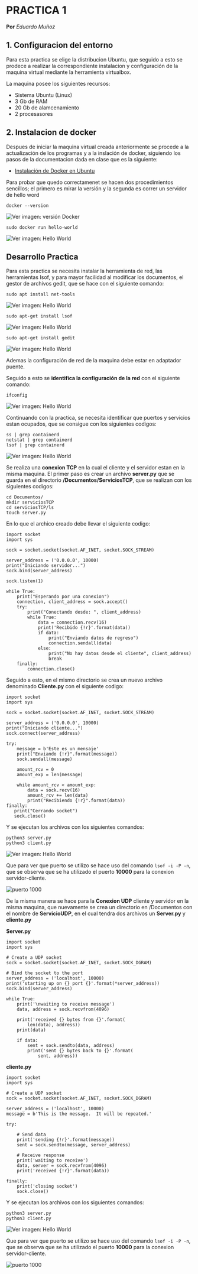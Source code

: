# PRACTICA 1
**Por** *Eduardo Muñoz*

## 1. Configuracion del entorno
Para esta practica se elige la distribucion Ubuntu, que seguido a esto se prodece a realizar la correspondiente instalacion y configuración de la maquina virtual mediante la herramienta virtualbox.

La maquina posee los siguientes recursos:
- Sistema Ubuntu (Linux)
- 3 Gb de RAM
- 20 Gb de alamcenamiento
- 2 procesasores

## 2. Instalacion de docker

Despues de iniciar la maquina virtual creada anteriormente se procede a la actualización de los programas y a la inslación de docker, siguiendo los pasos de la documentacion dada en clase que es la siguiente:

- [Instalación de Docker en Ubuntu](https://docs.docker.com/engine/install/ubuntu/)

Para probar que quedo correctamenet se hacen dos procedimientos sencillos; el primero es mirar la versión y la segunda es correr un servidor de hello word
```
docker --version
```
![Ver imagen: versión Docker](https://github.com/eduardoj12/Practica-IoT/blob/main/Pr%C3%A1ctica%201/Imagenes/version%20docker.png?raw=true)
```
sudo docker run hello-world
```
![Ver imagen: Hello World](https://github.com/eduardoj12/Practica-IoT/blob/main/Pr%C3%A1ctica%201/Imagenes/docker%20hello-word.png?raw=true)


## Desarrollo Practica

Para esta practica se necesita instalar la herramienta de red, las herramientas Isof, y para mayor facilidad al modificar los documentos, el gestor de archivos gedit, que se hace con el siguiente comando:

```
sudo apt install net-tools
```
![Ver imagen: Hello World](https://github.com/eduardoj12/Practica-IoT/blob/main/Pr%C3%A1ctica%201/Imagenes/instalacion%20net-tools.png?raw=true)

```
sudo apt-get install lsof
```
![Ver imagen: Hello World](https://github.com/eduardoj12/Practica-IoT/blob/main/Pr%C3%A1ctica%201/Imagenes/instalaci%C3%B3n%20Isof.png?raw=true)

```
sudo apt-get install gedit
```
![Ver imagen: Hello World](https://github.com/eduardoj12/Practica-IoT/blob/main/Pr%C3%A1ctica%201/Imagenes/instalaci%C3%B3n%20gedit.png?raw=true)

Ademas la configuración de red de la maquina debe estar en adaptador puente.

Seguido a esto se **identifica la configuración de la red** con el siguiente comando:

```
ifconfig
```
![Ver imagen: Hello World](https://github.com/eduardoj12/Practica-IoT/blob/main/Pr%C3%A1ctica%201/Imagenes/ifconfig.png?raw=true)

Continuando con la practica, se necesita identificar que puertos y servicios estan ocupados, que se consigue con los siguientes codigos:

```
ss | grep containerd
netstat | grep containerd
lsof | grep containerd
```
![Ver imagen: Hello World](https://github.com/eduardoj12/Practica-IoT/blob/main/Pr%C3%A1ctica%201/Imagenes/Puertos%20y%20servicios%20ocupados.png?raw=true)

Se realiza una **conexion TCP** en la cual el cliente y el servidor estan en la misma maquina. 
El primer paso es crear un archivo **server.py** que se guarda en el directorio **/Documentos/ServiciosTCP**, que se realizan con los siguientes codigos:
```
cd Documentos/
mkdir serviciosTCP
cd serviciosTCP/ls
touch server.py
```
En lo que el archico creado debe llevar el siguiente codigo:
```
import socket
import sys

sock = socket.socket(socket.AF_INET, socket.SOCK_STREAM)

server_address = ('0.0.0.0', 10000)
print("Iniciando servidor...")
sock.bind(server_address)

sock.listen(1)

while True:
    print("Esperando por una conexion")
    connection, client_address = sock.accept()
    try:
        print("Conectando desde: ", client_address)
        while True:
            data = connection.recv(16)
            print('Recibido {!r}'.format(data))
            if data:
                print("Enviando datos de regreso")
                connection.sendall(data)
            else:
                print("No hay datos desde el cliente", client_address)
                break
    finally:
        connection.close()
```
Seguido a esto, en el mismo directorio se crea un nuevo archivo denominado **Cliente.py** con el siguiente codigo:
```
import socket
import sys

sock = socket.socket(socket.AF_INET, socket.SOCK_STREAM)

server_address = ('0.0.0.0', 10000)
print("Iniciando cliente...")
sock.connect(server_address)

try:
    message = b'Este es un mensaje'
    print("Enviando {!r}".format(message))
    sock.sendall(message)
    
    amount_rcv = 0
    amount_exp = len(message)
    
    while amount_rcv < amount_exp:
        data = sock.recv(16)
        amount_rcv += len(data)
        print("Recibiendo {!r}".format(data))
finally:
   print("Cerrando socket")
   sock.close()
```
Y se ejecutan los archivos con los siguientes comandos:
```
python3 server.py
python3 client.py
```
![Ver imagen: Hello World](https://github.com/eduardoj12/Practica-IoT/blob/main/Pr%C3%A1ctica%201/Imagenes/conexionTCP.png?raw=true)

Que para ver que puerto se utilizo se hace uso del comando ```lsof -i -P -n```, que se observa que se ha utilizado el puerto **10000** para la conexion servidor-cliente.

![puerto 1000](https://user-images.githubusercontent.com/118281449/203447510-aedfab3f-fe5d-4045-91c8-70ef6d39e273.png)

De la misma manera se hace para la **Conexion UDP** cliente y servidor en la misma maquina, que nuevamente se crea un directorio en /Documentos con el nombre de **ServicioUDP**, en el cual tendra dos archivos un **Server.py** y **cliente.py**

**Server.py**
```
import socket
import sys

# Create a UDP socket
sock = socket.socket(socket.AF_INET, socket.SOCK_DGRAM)

# Bind the socket to the port
server_address = ('localhost', 10000)
print('starting up on {} port {}'.format(*server_address))
sock.bind(server_address)

while True:
    print('\nwaiting to receive message')
    data, address = sock.recvfrom(4096)

    print('received {} bytes from {}'.format(
        len(data), address))
    print(data)

    if data:
        sent = sock.sendto(data, address)
        print('sent {} bytes back to {}'.format(
            sent, address))
```

**cliente.py**

```
import socket
import sys

# Create a UDP socket
sock = socket.socket(socket.AF_INET, socket.SOCK_DGRAM)

server_address = ('localhost', 10000)
message = b'This is the message.  It will be repeated.'

try:

    # Send data
    print('sending {!r}'.format(message))
    sent = sock.sendto(message, server_address)

    # Receive response
    print('waiting to receive')
    data, server = sock.recvfrom(4096)
    print('received {!r}'.format(data))

finally:
    print('closing socket')
    sock.close()
```

Y se ejecutan los archivos con los siguientes comandos:
```
python3 server.py
python3 client.py
```
![Ver imagen: Hello World](https://github.com/eduardoj12/Practica-IoT/blob/main/Pr%C3%A1ctica%201/Imagenes/conexionUDP.png?raw=true)

Que para ver que puerto se utilizo se hace uso del comando ```lsof -i -P -n```, que se observa que se ha utilizado el puerto **10000** para la conexion servidor-cliente.

![puerto 1000](https://github.com/eduardoj12/Practica-IoT/blob/main/Pr%C3%A1ctica%201/Imagenes/datosUDP.png)
